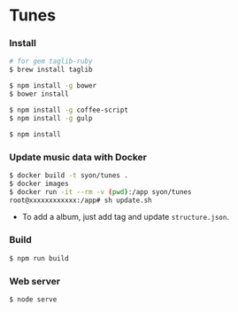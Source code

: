 Tunes
=====

### Install

```sh
# for gem taglib-ruby
$ brew install taglib

$ npm install -g bower
$ bower install

$ npm install -g coffee-script
$ npm install -g gulp

$ npm install
```

### Update music data with Docker

```sh
$ docker build -t syon/tunes .
$ docker images
$ docker run -it --rm -v (pwd):/app syon/tunes
root@xxxxxxxxxxxx:/app# sh update.sh
```

- To add a album, just add tag and update `structure.json`.

### Build

```sh
$ npm run build
```

### Web server

```sh
$ node serve
```
